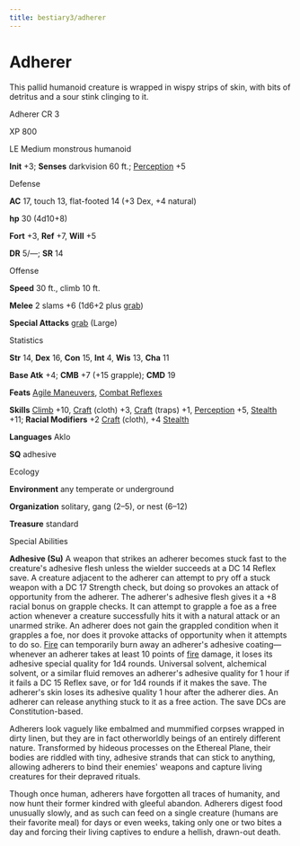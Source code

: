 ```yaml
---
title: bestiary3/adherer
---
```

# Adherer

This pallid humanoid creature is wrapped in wispy strips of skin, with bits of detritus and a sour stink clinging to it.

Adherer CR 3

XP 800

LE Medium monstrous humanoid

**Init** +3; **Senses** darkvision 60 ft.; [Perception](skills/perception#_perception) +5

Defense

**AC** 17, touch 13, flat-footed 14 (+3 Dex, +4 natural)

**hp** 30 (4d10+8)

**Fort** +3, **Ref** +7, **Will** +5

**DR** 5/—; **SR** 14

Offense

**Speed** 30 ft., climb 10 ft.

**Melee** 2 slams +6 (1d6+2 plus [grab](monsters/universalMonsterRules#_grab))

**Special Attacks** [grab](monsters/universalMonsterRules#_grab) (Large)

Statistics

**Str** 14, **Dex** 16, **Con** 15, **Int** 4, **Wis** 13, **Cha** 11

**Base Atk** +4; **CMB** +7 (+15 grapple); **CMD** 19

**Feats** [Agile Maneuvers](feats#_agile-maneuvers), [Combat Reflexes](feats#_combat-reflexes)

**Skills** [Climb](skills/climb#_climb) +10, [Craft](skills/craft#_craft) (cloth) +3, [Craft](skills/craft#_craft) (traps) +1, [Perception](skills/perception#_perception) +5, [Stealth](skills/stealth#_stealth) +11; **Racial Modifiers** +2 [Craft](skills/craft#_craft) (cloth), +4 [Stealth](skills/stealth#_stealth)

**Languages** Aklo

**SQ** adhesive

Ecology

**Environment** any temperate or underground

**Organization** solitary, gang (2–5), or nest (6–12)

**Treasure** standard

Special Abilities

**Adhesive (Su)** A weapon that strikes an adherer becomes stuck fast to the creature's adhesive flesh unless the wielder succeeds at a DC 14 Reflex save. A creature adjacent to the adherer can attempt to pry off a stuck weapon with a DC 17 Strength check, but doing so provokes an attack of opportunity from the adherer. The adherer's adhesive flesh gives it a +8 racial bonus on grapple checks. It can attempt to grapple a foe as a free action whenever a creature successfully hits it with a natural attack or an unarmed strike. An adherer does not gain the grappled condition when it grapples a foe, nor does it provoke attacks of opportunity when it attempts to do so. [Fire](monsters/creatureTypes#_fire-subtype) can temporarily burn away an adherer's adhesive coating—whenever an adherer takes at least 10 points of [fire](monsters/creatureTypes#_fire-subtype) damage, it loses its adhesive special quality for 1d4 rounds. Universal solvent, alchemical solvent, or a similar fluid removes an adherer's adhesive quality for 1 hour if it fails a DC 15 Reflex save, or for 1d4 rounds if it makes the save. The adherer's skin loses its adhesive quality 1 hour after the adherer dies. An adherer can release anything stuck to it as a free action. The save DCs are Constitution-based.

Adherers look vaguely like embalmed and mummified corpses wrapped in dirty linen, but they are in fact otherworldly beings of an entirely different nature. Transformed by hideous processes on the Ethereal Plane, their bodies are riddled with tiny, adhesive strands that can stick to anything, allowing adherers to bind their enemies' weapons and capture living creatures for their depraved rituals.

Though once human, adherers have forgotten all traces of humanity, and now hunt their former kindred with gleeful abandon. Adherers digest food unusually slowly, and as such can feed on a single creature (humans are their favorite meal) for days or even weeks, taking only one or two bites a day and forcing their living captives to endure a hellish, drawn-out death.

